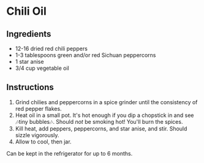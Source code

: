 # Chili Oil

## Ingredients

- 12-16 dried red chili peppers
- 1-3 tablespoons green and/or red Sichuan peppercorns
- 1 star anise
- 3/4 cup vegetable oil

## Instructions

1. Grind chilies and peppercorns in a spice grinder until the consistency of red pepper flakes.
2. Heat oil in a small pot. It's hot enough if you dip a chopstick in and see 🎶tiny bubbles🎶. Should _not_ be smoking hot! You'll burn the spices.
3. Kill heat, add peppers, peppercorns, and star anise, and stir. Should sizzle vigorously.
4. Allow to cool, then jar. 

Can be kept in the refrigerator for up to 6 months.
